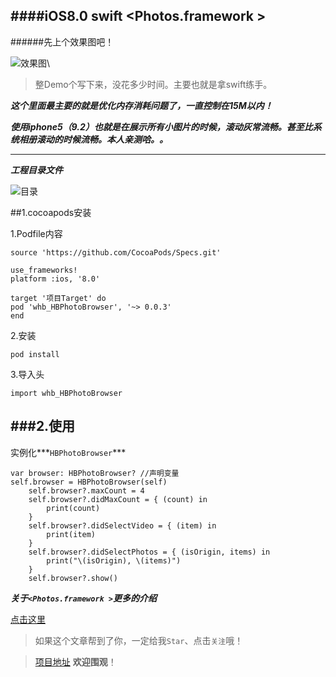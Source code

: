 ####iOS8.0 swift <Photos.framework >
---

######先上个效果图吧！

![效果图](http://upload-images.jianshu.io/upload_images/620797-e2b802c1a0e6143f.gif?imageMogr2/auto-orient/strip)\

> 整Demo个写下来，没花多少时间。主要也就是拿swift练手。

***这个里面最主要的就是优化内存消耗问题了，一直控制在15M以内！***

***使用iphone5（9.2）也就是在展示所有小图片的时候，滚动灰常流畅。甚至比系统相册滚动的时候流畅。本人亲测哈。。***

---

***工程目录文件***

![目录](http://upload-images.jianshu.io/upload_images/620797-47dcd1e484fcca95.png?imageMogr2/auto-orient/strip%7CimageView2/2/w/1240)


##1.cocoapods安装

1.Podfile内容

	source 'https://github.com/CocoaPods/Specs.git'
	
	use_frameworks!
	platform :ios, '8.0'
	
	target '项目Target' do
	pod 'whb_HBPhotoBrowser', '~> 0.0.3'
	end
	 
2.安装

	pod install
	
3.导入头

	import whb_HBPhotoBrowser

###2.使用
---

实例化***`HBPhotoBrowser`***

	var browser: HBPhotoBrowser? //声明变量
	self.browser = HBPhotoBrowser(self)
      	self.browser?.maxCount = 4
        self.browser?.didMaxCount = { (count) in
            print(count)
        }
        self.browser?.didSelectVideo = { (item) in
            print(item)
        }
        self.browser?.didSelectPhotos = { (isOrigin, items) in
            print("\(isOrigin), \(items)")
        }
        self.browser?.show()

	
 
***关于`<Photos.framework >`更多的介绍***

[点击这里](http://www.jianshu.com/p/5fa2e4ca8fd3)


>如果这个文章帮到了你，一定给我`Star`、点击`关注`哦！

>[项目地址](https://github.com/WillieWu/HBPhotoBrowser.git) **欢迎围观**！
